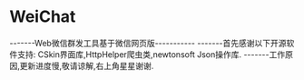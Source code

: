 # WeiChat
-------Web微信群发工具基于微信网页版-----------
-------首先感谢以下开源软件支持:
CSkin界面库,HttpHelper爬虫类,newtonsoft Json操作库.
-------工作原因,更新进度慢,敬请谅解,右上角星星谢谢.
